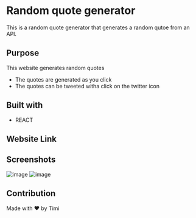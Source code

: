 
# Random quote generator
This is a random quote generator that generates a random qutoe from an API.

## Purpose
This website generates random quotes
* The quotes are generated as you click
* The quotes can be tweeted witha click on the twitter icon



## Built with
* REACT


## Website Link


## Screenshots
![image](https://user-images.githubusercontent.com/104241247/186346051-22e12c6c-ed3e-4637-aee2-e43875307978.png)
![image](https://user-images.githubusercontent.com/104241247/186338720-a97dda2a-3471-4fd8-9ea3-bf239959faba.png)

## Contribution
Made with ❤️ by Timi

